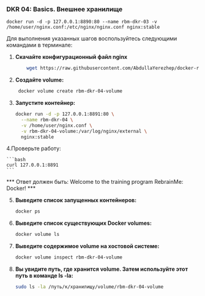 ### DKR 04: Basics. Внешнее хранилище

    docker run -d -p 127.0.0.1:8890:80 --name rbm-dkr-03 -v /home/user/nginx.conf:/etc/nginx/nginx.conf nginx:stable

Для выполнения указанных шагов воспользуйтесь следующими командами в терминале:

1. **Скачайте конфигурационный файл nginx**

    ```bash
    	wget https://raw.githubusercontent.com/AbdullaYerezhep/docker-rebrain/main/dkr4/nginx.conf
    ```

2. **Создайте volume:**

   ```bash
    docker volume create rbm-dkr-04-volume
    ```

3. **Запустите контейнер:**


    ```bash
    docker run -d -p 127.0.0.1:8891:80 \
      --name rbm-dkr-04 \
      -v /home/user/nginx.conf \
      -v rbm-dkr-04-volume:/var/log/nginx/external \
      nginx:stable
    ```

4.Проверьте работу:

    ```bash
    curl 127.0.0.1:8891
    ```

*** Ответ должен быть: Welcome to the training program RebrainMe: Docker! ***

5. **Выведите список запущенных контейнеров:**

    ```bash
    docker ps
    ```
6. **Выведите список существующих Docker volumes:**

    ```bash
    docker volume ls
    ```

7. **Выведите содержимое volume на хостовой системе:**

    ```bash
    docker volume inspect rbm-dkr-04-volume
    ```

8. **Вы увидите путь, где хранится volume. Затем используйте этот путь в команде ls -la:**

    ```bash
    sudo ls -la /путь/к/хранилищу/volume/rbm-dkr-04-volume
    ```
